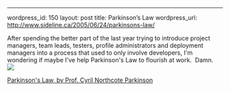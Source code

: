 --- 
wordpress_id: 150
layout: post
title: Parkinson&#8217;s Law
wordpress_url: http://www.sideline.ca/2005/06/24/parkinsons-law/

<p>After spending the better part of the last year trying to introduce project managers, team leads, testers, profile administrators and deployment managers into a process that used to only involve developers, I'm wondering if maybe I've help Parkinson's Law to flourish at work.  Damn.  <img src="http://my.aream.ca/blogs/images/smile8.gif" /></p>
<p><a href="http://www.heretical.com/miscella/parkinsl.html">Parkinson's Law, by Prof. Cyril Northcote Parkinson</a></p>
<p><em></em></p>
